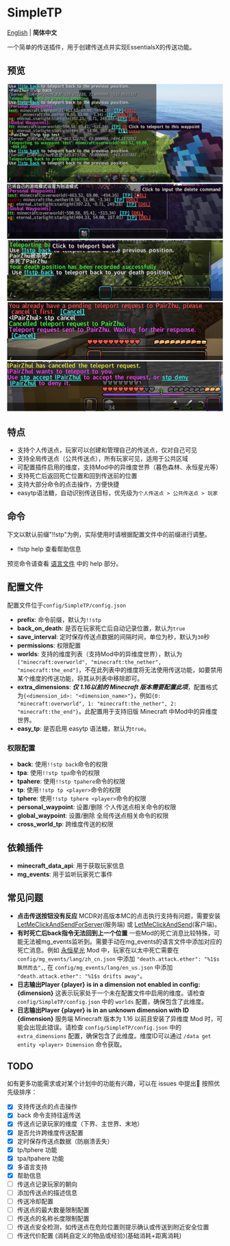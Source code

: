 # SimpleTP
[English](README.md) | **简体中文**

一个简单的传送插件，用于创建传送点并实现EssentialsX的传送功能。

## 预览
![传送按钮](image/README/1754197051138.png)
![删除按钮](image/README/1754125441339.png)
![死亡返回](image/README/1754197144539.png)
![传送请求](image/README/1754733917600.png)
![传送处理](image/README/1754733952187.png)

## 特点
- 支持个人传送点，玩家可以创建和管理自己的传送点，仅对自己可见
- 支持全局传送点（公共传送点），所有玩家可见，适用于公共区域
- 可配置插件启用的维度，支持Mod中的异维度世界（暮色森林、永恒星光等）
- 支持死亡后返回死亡位置和回到传送前的位置
- 支持大部分命令的点击操作，方便快捷
- easytp语法糖，自动识别传送目标，优先级为`个人传送点 > 公共传送点 > 玩家`

## 命令
下文以默认前缀"!!stp"为例，实际使用时请根据配置文件中的前缀进行调整。
- !!stp help 查看帮助信息

预览命令请查看 [语言文件](./lang/zh_cn.yml) 中的 help 部分。



## 配置文件
配置文件位于`config/SimpleTP/config.json`
- **prefix**: 命令前缀，默认为`!!stp`
- **back_on_death**: 是否在玩家死亡后自动记录位置，默认为`true`
- **save_interval**: 定时保存传送点数据的间隔时间，单位为秒，默认为`30`秒
- **permissions**: 权限配置
- **worlds**: 支持的维度列表（支持Mod中的异维度世界），默认为`["minecraft:overworld", "minecraft:the_nether", "minecraft:the_end"]`，不在此列表中的维度将无法使用传送功能，如要禁用某个维度的传送功能，将其从列表中移除即可。
- **extra_dimensions**: ***仅 1.16以前的 Minecraft 版本需要配置此项***，配置格式为`{<dimension_id>: "<dimension_name>"}`，例如`{0: "minecraft:overworld", 1: "minecraft:the_nether", 2: "minecraft:the_end"}`。此配置用于支持旧版 Minecraft 中Mod中的异维度世界。
- **easy_tp**: 是否启用 easytp 语法糖，默认为`true`。

### 权限配置
- **back**: 使用`!!stp back`命令的权限
- **tpa**: 使用`!!stp tpa`命令的权限
- **tpahere**: 使用`!!stp tpahere`命令的权限
- **tp**: 使用`!!stp tp <player>`命令的权限
- **tphere**: 使用`!!stp tphere <player>`命令的权限
- **personal_waypoint**: 设置/删除 个人传送点相关命令的权限
- **global_waypoint**: 设置/删除 全局传送点相关命令的权限
- **cross_world_tp**: 跨维度传送的权限


## 依赖插件
- **minecraft_data_api**: 用于获取玩家信息
- **mg_events**: 用于监听玩家死亡事件


## 常见问题
- **点击传送按钮没有反应**
    MCDR对高版本MC的点击执行支持有问题，需要安装 [LetMeClickAndSendForServer](https://github.com/Fallen-Breath/LetMeClickAndSendForServer)(服务端) 或 [LetMeClickAndSend](https://github.com/Fallen-Breath/LetMeClickAndSend)(客户端)。
- **有时死亡后back指令无法回到上一个位置**
    一些Mod的死亡消息比较特殊，可能无法被mg_events监听到。需要手动在mg_events的语言文件中添加对应的死亡消息。例如 [永恒星光](https://www.curseforge.com/minecraft/mc-mods/eternal-starlight) Mod 中，玩家在以太中死亡需要在 `config/mg_events/lang/zh_cn.json` 中添加 `"death.attack.ether": "%1$s飘然而去",`, 在 `config/mg_events/lang/en_us.json` 中添加 `"death.attack.ether": "%1$s drifts away"`。
- **日志输出Player {player} is in a dimension not enabled in config: {dimension}**
    这表示玩家处于一个未在配置文件中启用的维度。请检查 `config/SimpleTP/config.json` 中的 `worlds` 配置，确保包含了此维度。
- **日志输出Player {player} is in an unknown dimension with ID {dimension}**
    服务端 Minecraft 版本为 1.16 以前且安装了异维度 Mod 时，可能会出现此错误。请检查 `config/SimpleTP/config.json` 中的 `extra_dimensions` 配置，确保包含了此维度。维度ID可以通过 `/data get entity <player> Dimension` 命令获取。

## TODO
如有更多功能需求或对某个计划中的功能有兴趣，可以在 issues 中提出🚀
按照优先级排序：
- [x] 支持传送点的点击操作
- [x] back 命令支持往返传送
- [x] 传送点记录玩家的维度（下界、主世界、末地）
- [x] 是否允许跨维度传送配置
- [x] 定时保存传送点数据（防崩溃丢失）
- [x] tp/tphere 功能
- [x] tpa/tpahere 功能
- [x] 多语言支持
- [x] 帮助信息
- [ ] 传送点记录玩家的朝向
- [ ] 添加传送点的描述信息
- [ ] 传送冷却配置
- [ ] 传送点的最大数量限制配置
- [ ] 传送点的名称长度限制配置
- [ ] 传送点安全检测，如传送点在危险位置则提示确认或传送到附近安全位置
- [ ] 传送代价配置 (消耗自定义的物品或经验)(基础消耗+距离消耗)
